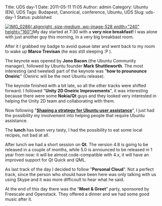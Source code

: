 Title: UDS day-1
Date: 2011-05-11 11:05
Author: admin
Category: Ubuntu (EN), UDS
Tags: Budapest, Canonical, conference, Ubuntu, UDS
Slug: uds-day-1
Status: published

[![](http://www.andreagrandi.it/wp-content/uploads/2011/05/IMG_0286-300x200.jpg "IMG_0286"){.alignright
.size-medium .wp-image-528 width="240"
height="160"}](http://www.andreagrandi.it/wp-content/uploads/2011/05/IMG_0286.jpg)My
day started at 7:30 with a **very nice breakfast!** I was alone with
just another guy this morning, in a very big breakbast room.

After it I grabbed my badge to avoid queue later and went back to my
room to wake up **Marco Trevisan** (he was still sleeping :P ).

The keynote was opened by **Jono Bacon** (the Ubuntu Community manager),
followed by Ubuntu founder **Mark Shuttleworth**. The most interesting
(and tweeted) part of the keynote was "**how to prounounce Oneiric**"
(Oeniric will be the next Ubuntu release).

The keynote finished with a bit late, so all the other tracks were
shifted forward. I followed "**Unity 2D Oneiric Improvements**", it was
interesting because there were some **Nokia/Qt** guys and they looked
very interested in helping the Unity 2D team and collaborating with
them.

Now following "**[Shaping a strategy for Ubuntu user
assistance](https://wiki.ubuntu.com/DocumentationTeam/SystemDocumentation/Tasks/Oneiric)**",
I just had the possibility my involvement into helping people that
require Ubuntu assistance.

The **lunch** has been very tasty, I had the possibility to eat some
local recipes, not bad at all.

After lunch we had a short session on **Qt**. The version 4.8 is going
to be released in a couple of months, while 5.0 is announced to be
released in 1 year from now: it will be almost code-compatible with 4.x,
it will have an improved support for Qt Quick and QML.

As last track of the day I decided to follow "**Personal Cloud**". Not a
perfect track, since the person who should have been here was only
talking with us using Skype and it was more difficoult to hear what he
said.

At the end of this day there was the "**Meet & Greet**" party, sponsored
by Freescale and Openstack. They offered a dinner and we had some good
music after it.
